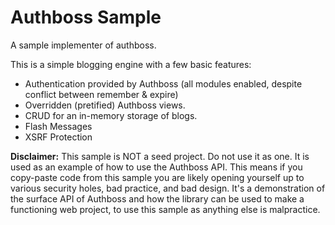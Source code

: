 # Authboss Sample
A sample implementer of authboss.

This is a simple blogging engine with a few basic features:

- Authentication provided by Authboss (all modules enabled, despite conflict between remember & expire)
- Overridden (pretified) Authboss views.
- CRUD for an in-memory storage of blogs.
- Flash Messages
- XSRF Protection

**Disclaimer:** This sample is NOT a seed project. Do not use it as one. It is used as an example of how to use the Authboss API.
This means if you copy-paste code from this sample you are likely opening yourself up to various security holes, bad practice,
and bad design. It's a demonstration of the surface API of Authboss and how the library can be used to make a functioning web
project, to use this sample as anything else is malpractice.
